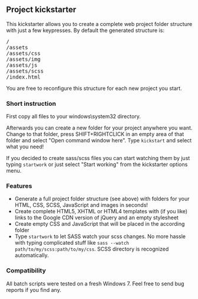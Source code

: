 ## Project kickstarter ##

This kickstarter allows you to create a complete web project folder structure with just a few keypresses. By default the generated structure is:

<pre>/
/assets
/assets/css
/assets/img
/assets/js
/assets/scss
/index.html</pre>

You are free to reconfigure this structure for each new project you start.

### Short instruction ###

First copy all files to your windows\system32 directory. 

Afterwards you can create a new folder for your project anywhere you want. 
Change to that folder, press SHIFT+RIGHTCLICK in an empty area of that folder and select "Open command window here". 
Type `kickstart` and select what you need!

If you decided to create sass/scss files you can start watching them by just typing `startwork` or just select "Start working" from the kickstarter options menu.


### Features ###

* Generate a full project folder structure (see above) with folders for your HTML, CSS, SCSS, JavaScript and images in seconds!
* Create complete HTML5, XHTML or HTML4 templates with (if you like) links to the Google CDN version of jQuery and an empty stylesheet
* Create empty CSS and JavaScript that will be placed in the according folder
* Type `startwork` to let SASS watch your scss changes. No more hassle with typing complicated stuff like `sass --watch path/to/my/scss:path/to/my/css`. SCSS directory is recognized automatically.


### Compatibility ###

All batch scripts were tested on a fresh Windows 7. Feel free to send bug reports if you find any.